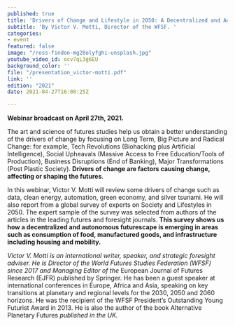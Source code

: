 ```yaml
---
published: true
title: 'Drivers of Change and Lifestyle in 2050: A Decentralized and Autonomous Futurescape'
subtitle: 'By Victor V. Motti, Director of the WFSF. '
categories:
- event
featured: false
image: "/ross-findon-mg28olyfghi-unsplash.jpg"
youtube_video_id: ocv7qL3g6EU
background_color: ''
file: "/presentation_victor-motti.pdf"
link: ''
edition: "2021"
date: 2021-04-27T16:00:25Z

---
```

**Webinar broadcast on April 27th, 2021.**

The art and science of futures studies help us obtain a better understanding of the drivers of change by focusing on Long Term, Big Picture and Radical Change: for example, Tech Revolutions (Biohacking plus Artificial Intelligence), Social Upheavals (Massive Access to Free Education/Tools of Production), Business Disruptions (End of Banking), Major Transformations (Post Plastic Society). **Drivers of change are factors causing change, affecting or shaping the futures**.

In this webinar, Victor V. Motti will review some drivers of change such as data, clean energy, automation, green economy, and silver tsunami. He will also report from a global survey of experts on Society and Lifestyles in 2050. The expert sample of the survey was selected from authors of the articles in the leading futures and foresight journals. **This survey shows us how a decentralized and autonomous futurescape is emerging in areas such as consumption of food, manufactured goods, and infrastructure including housing and mobility.**

_Victor V. Motti is an international writer, speaker, and strategic foresight adviser. He is Director of the World Futures Studies Federation (WFSF) since 2017 and Managing Editor of the_ European Journal of Futures Research (EJFR) published by Springer. He has been a guest speaker at international conferences in Europe, Africa and Asia, speaking on key transitions at planetary and regional levels for the 2030, 2050 and 2060 horizons. He was the recipient of the WFSF President’s Outstanding Young Futurist Award in 2013. He is also the author of the book Alternative Planetary Futures _published in the UK._